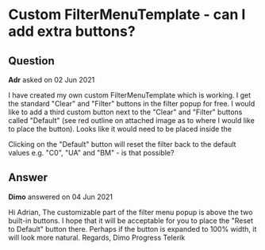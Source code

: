 # Custom FilterMenuTemplate - can I add extra buttons?

## Question

**Adr** asked on 02 Jun 2021

I have created my own custom FilterMenuTemplate which is working. I get the standard "Clear" and "Filter" buttons in the filter popup for free. I would like to add a third custom button next to the "Clear" and "Filter" buttons called "Default" (see red outline on attached image as to where I would like to place the button). Looks like it would need to be placed inside the <div class=" k-columnmenu-actions"> Clicking on the "Default" button will reset the filter back to the default values e.g. "C0", "UA" and "BM" - is that possible?

## Answer

**Dimo** answered on 04 Jun 2021

Hi Adrian, The customizable part of the filter menu popup is above the two built-in buttons. I hope that it will be acceptable for you to place the "Reset to Default" button there. Perhaps if the button is expanded to 100% width, it will look more natural. Regards, Dimo Progress Telerik
